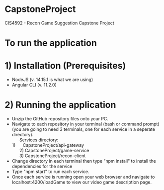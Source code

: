 # CapstoneProject
CIS4592 - Recon Game Suggestion Capstone Project


# To run the application
# 1) Installation (Prerequisites) 
  - NodeJS (v. 14.15.1 is what we are using)
  - Angular CLI (v. 11.2.0)
# 2) Running the application
  - Unzip the GitHub repository files onto your PC.
  - Navigate to each repository in your terminal (bash or command prompt) (you are going to need 3 terminals, one for each service in a seperate directory).
  &nbsp;&nbsp;&nbsp;&nbsp;&nbsp;&nbsp;<br />&nbsp;&nbsp;&nbsp;&nbsp;&nbsp;&nbsp;Services directory: <br />1)&nbsp;&nbsp;&nbsp;&nbsp;&nbsp;&nbsp;CapstoneProject/api-gateway <br />&nbsp;&nbsp;&nbsp;&nbsp;&nbsp;&nbsp;2) CapstoneProject/game-service <br />&nbsp;&nbsp;&nbsp;&nbsp;&nbsp;&nbsp;3) CapstoneProject/recon-client
  - Change directory in each terminal then type "npm install" to install the dependencies for the service
  - Type "npm start" to run each service.
  - Once each service is running open your web browser and navigate to localhost:4200/loadGame to view our video game description page.
